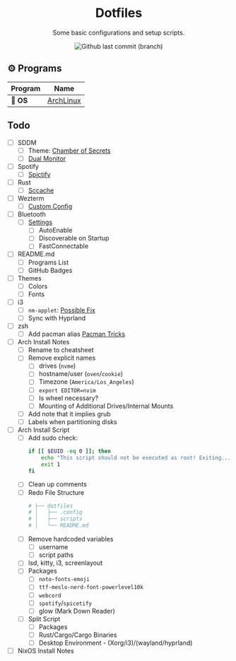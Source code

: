 <h1 align="center">
    Dotfiles
 </h1>

<p align="center">
    Some basic configurations and setup scripts.
</p>
<p align="center">
<img alt="Github last commit (branch)" src="https://img.shields.io/github/last-commit/Bui-Christopher/dotfiles/main?color=2ea043&labelColor=202328&label=Last Update%3F&style=for-the-badge">
</p>

## :gear: Programs

| Program                                | Name                                                                                            |
| -------------------------------------- | ----------------------------------------------------------------------------------------------- |
| :penguin: **OS**                       | [ArchLinux](https://wiki.archlinux.org/)                                                        |

<!-- Operating System -->
<!-- Window Manager -->
<!-- Compositor -->
<!-- Bar -->
<!-- Notifications -->
<!-- Application Launcher -->
<!-- Shell -->
<!-- Terminal Emulator -->
<!-- Music -->
<!-- Editor -->
<!-- Fonts -->
<!-- Icons -->
<!-- Spotify/cava1 -->
<!-- System Monitor -->
<!-- Swaync -->
<!-- sddm -->

## Todo
- [ ] SDDM
    - [ ] Theme: [Chamber of Secrets](https://github.com/Carmoruda/sddm-hogwarts-themes)
    - [ ] [Dual Monitor](https://blog.victormendonca.com/2018/06/29/how-to-fix-sddm-on-multiple-screens/)
- [ ] Spotify
    - [ ] [Spictify](https://github.com/spicetify/spicetify-cli)
- [ ] Rust
    - [ ] [Sccache](https://wiki.archlinux.org/title/rust#sccache)
- [ ] Wezterm
    - [ ] [Custom Config](https://wezfurlong.org/wezterm/config/files.html)
- [ ] Bluetooth
    - [ ] [Settings](https://wiki.archlinux.org/title/bluetooth#Default_adapter_power_state)
        - [ ] AutoEnable
        - [ ] Discoverable on Startup
        - [ ] FastConnectable
- [ ] README.md
    - [ ] Programs List
    - [ ] GitHub Badges
- [ ] Themes
    - [ ] Colors
    - [ ] Fonts
- [ ] i3
    - [ ] `nm-applet`: [Possible Fix](https://github.com/polybar/polybar/issues/1355)
    - [ ] Sync with Hyprland
- [ ] zsh
    - [ ] Add pacman alias [Pacman Tricks](https://wiki.archlinux.org/title/Pacman/Tips_and_tricks)
- [ ] Arch Install Notes
    - [ ] Rename to cheatsheet
    - [ ] Remove explicit names
        - [ ] drives (`nvme`)
        - [ ] hostname/user (`oven`/`cookie`)
        - [ ] Timezone (`America/Los_Angeles`)
        - [ ] `export EDITOR=nvim`
        - [ ] Is wheel necessary?
        - [ ] Mounting of Additional Drives/Internal Mounts
    - [ ] Add note that it implies grub
    - [ ] Labels when partitioning disks
- [ ] Arch Install Script
    - [ ] Add sudo check:
      ```bash
      if [[ $EUID -eq 0 ]]; then
          echo "This script should not be executed as root! Exiting......."
          exit 1
      fi
      ```
    - [ ] Clean up comments
    - [ ] Redo File Structure
      ```bash
      # ├── dotfiles
      # │   ├── .config
      # │   ├── scripts
      # │   └── README.md
      ```
    - [ ] Remove hardcoded variables
        - [ ] username
        - [ ] script paths
    - [ ] lsd, kitty, i3, screenlayout
    - [ ] Packages
        - [ ] `noto-fonts-emoji`
        - [ ] `ttf-meslo-nerd-font-powerlevel10k`
        - [ ] `webcord`
        - [ ] `spotify`/`spicetify`
        - [ ] glow (Mark Down Reader)
    - [ ] Split Script
        - [ ] Packages
        - [ ] Rust/Cargo/Cargo Binaries
        - [ ] Desktop Environment - (Xorg/i3)/(wayland/hyprland)
- [ ] NixOS Install Notes
